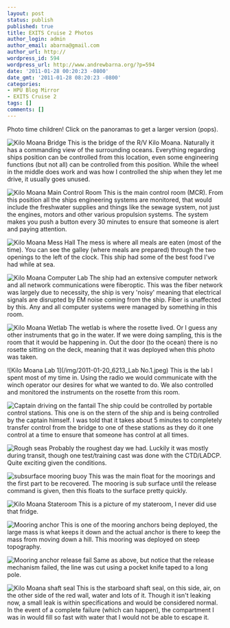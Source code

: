```yaml
---
layout: post
status: publish
published: true
title: EXITS Cruise 2 Photos
author_login: admin
author_email: abarna@gmail.com
author_url: http://
wordpress_id: 594
wordpress_url: http://www.andrewbarna.org/?p=594
date: '2011-01-28 00:20:23 -0800'
date_gmt: '2011-01-28 08:20:23 -0800'
categories:
- HPU Blog Mirror
- EXITS Cruise 2
tags: []
comments: []
---
```

Photo time children! Click on the panoramas to get a larger version (pops).

![Kilo Moana Bridge](/img/2011-01-24_6023_bridge.jpeg)
This is the bridge of the R/V Kilo Moana. Naturally it has a commanding view of the surrounding oceans. Everything regarding ships position can be controlled from this location, even some engineering functions (but not all) can be controlled from this position. While the wheel in the middle does work and was how I controlled the ship when they let me drive, it usually goes unused.

![Kilo Moana Main Control Room](/img/2011-01-23_6048_main_control_room.jpeg)
This is the main control room (MCR). From this position all the ships engineering systems are monitored, that would include the freshwater supplies and things like the sewage system, not just the engines, motors and other various propulsion systems. The system makes you push a button every 30 minutes to ensure that someone is alert and paying attention.

![Kilo Moana Mess Hall](/img/2011-01-23_6033_mess.jpeg)
The mess is where all meals are eaten (most of the time). You can see the galley (where meals are prepared) through the two openings to the left of the clock. This ship had some of the best food I've had while at sea.

![Kilo Moana Computer Lab](/img/2011-01-23_6134_computer_lab.jpeg)
The ship had an extensive computer network and all network communications were fiberoptic. This was the fiber network was largely due to necessity, the ship is very 'noisy' meaning that electrical signals are disrupted by EM noise coming from the ship. Fiber is unaffected by this. Any and all computer systems were managed by something in this room.

![Kilo Moana Wetlab](/img/2011-01-20_6229_Wetlab.jpeg)
The wetlab is where the rosette lived. Or I guess any other instruments that go in the water. If we were doing sampling, this is the room that it would be happening in. Out the door (to the ocean) there is no rosette sitting on the deck, meaning that it was deployed when this photo was taken.

![Kilo Moana Lab 1](/img/2011-01-20_6213_Lab No.1.jpeg)
This is the lab I spent most of my time in. Using the radio we would communicate with the winch operator our desires for what we wanted to do. We also controlled and monitored the instruments on the rosette from this room.

![Captain driving on the fantail](/img/2011-01-17_6260_DSC_2392.jpeg)
The ship could be controlled by portable control stations. This one is on the stern of the ship and is being controlled by the captain himself. I was told that it takes about 5 minutes to completely transfer control from the bridge to one of these stations as they do it one control at a time to ensure that someone has control at all times.

![Rough seas](/img/2011-01-16_6295_DSC_2358.jpeg)
Probably the roughest day we had. Luckily it was mostly during transit, though one test/training cast was done with the CTD/LADCP. Quite exciting given the conditions.

![subsurface mooring buoy](/img/2011-01-17_6252_DSC_2400.jpeg)
This was the main float for the moorings and the first part to be recovered. The mooring is sub surface until the release command is given, then this floats to the surface pretty quickly.

![Kilo Moana Stateroom](/img/2011-01-23_6032_DSC_2628.jpeg)
This is a picture of my stateroom, I never did use that fridge.

![Mooring anchor](/img/2011-01-21_6204_DSC_2445.jpeg)
This is one of the mooring anchors being deployed, the large mass is what keeps it down and the actual anchor is there to keep the mass from moving down a hill. This mooring was deployed on steep topography.

![Mooring anchor release fail](/img/2011-01-21_6202_DSC_2447.jpeg)
Same as above, but notice that the release mechanism failed, the line was cut using a pocket knife taped to a long pole.

![Kilo Moana shaft seal](/img/2011-01-23_6132_DSC_2534.jpeg)
This is the starboard shaft seal, on this side, air, on the other side of the red wall, water and lots of it. Though it isn't leaking now, a small leak is within specifications and would be considered normal. In the event of a complete failure (which can happen), the compartment I was in would fill so fast with water that I would not be able to escape it.